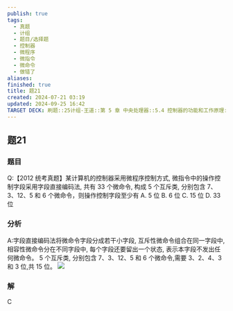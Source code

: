 ```yaml
---
publish: true
tags:
  - 真题
  - 计组
  - 题目/选择题
  - 控制器
  - 微程序
  - 微指令
  - 微命令
  - 做错了
aliases: 
finished: true
title: 题21
created: 2024-07-21 03:19
updated: 2024-09-25 16:42
TARGET DECK: 刷题::25计组-王道::第 5 章 中央处理器::5.4 控制器的功能和工作原理::题21
---
```

## 题21
### 题目
Q:【2012 统考真题】某计算机的控制器采用微程序控制方式, 微指令中的操作控制字段采用字段直接编码法, 共有 33 个微命令, 构成 5 个互斥类, 分别包含 7、3、12、5 和 6 个微命令，则操作控制字段至少有
A. 5 位 
B. 6 位 
C. 15 位 
D. 33 位
### 分析
A:字段直接编码法将微命令字段分成若干小字段, 互斥性微命令组合在同一字段中, 相容性微命令分在不同字段中, 每个字段还要留出一个状态, 表示本字段不发出任何微命令。
5 个互斥类, 分别包含 $7\text{、}3\text{、}{12}\text{、}5$ 和 6 个微命令,需要 $3\text{、}2\text{、}4\text{、}3$ 和 3 位,共 15 位。
![](https://img.hwenyi.tech/202409260041840.webp)
### 解
C


 